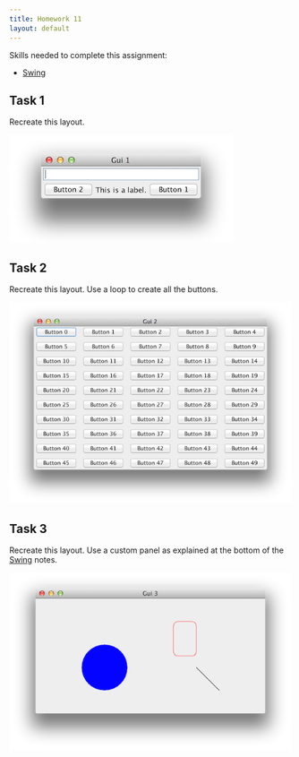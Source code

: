```yaml
---
title: Homework 11
layout: default
---
```


Skills needed to complete this assignment:

- [Swing](/lecture/swing.html)

## Task 1

Recreate this layout.

![Gui 1](/homework/gui-1.png)

## Task 2

Recreate this layout. Use a loop to create all the buttons.

![Gui 2](/homework/gui-2.png)

## Task 3

Recreate this layout. Use a custom panel as explained at the bottom of the [Swing](/lecture/swing.html) notes.

![Gui 3](/homework/gui-3.png)
